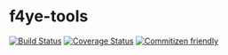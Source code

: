 # f4ye-tools

[![Build Status](https://travis-ci.org/B1gF4ceC4t/f4ye-tools.svg?branch=main)](https://travis-ci.org/github/B1gF4ceC4t/f4ye-tools)
[![Coverage Status](https://coveralls.io/repos/github/B1gF4ceC4t/f4ye-tools/badge.svg?branch=main)](https://coveralls.io/github/B1gF4ceC4t/f4ye-tools?branch=main)
[![Commitizen friendly](https://img.shields.io/badge/commitizen-friendly-brightgreen.svg)](http://commitizen.github.io/cz-cli/)